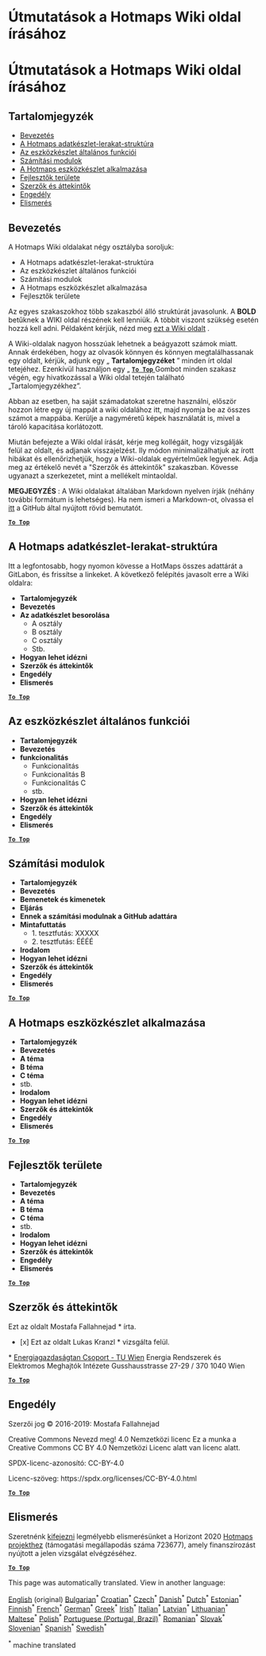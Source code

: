 <h1> <a class="anchor" id="guidelines-for-writing-a-hotmaps-wiki-page" href="#guidelines-for-writing-a-hotmaps-wiki-page"><i class="fa fa-link"></i></a> Útmutatások a Hotmaps Wiki oldal írásához </h1><h1> <a class="anchor" id="guidelines-for-writing-a-hotmaps-wiki-page" href="#guidelines-for-writing-a-hotmaps-wiki-page"><i class="fa fa-link"></i></a> Útmutatások a Hotmaps Wiki oldal írásához </h1><h2> <a class="anchor" id="table-of-contents" href="#table-of-contents"><i class="fa fa-link"></i></a> Tartalomjegyzék </h2><ul><li> <a href="#introduction">Bevezetés</a> </li><li> <a href="#hotmaps-data-set-repository-structure">A Hotmaps adatkészlet-lerakat-struktúra</a> </li><li> <a href="#general-functionalities-of-the-toolbox">Az eszközkészlet általános funkciói</a> </li><li> <a href="#calculation-modules">Számítási modulok</a> </li><li> <a href="#how-to-apply-the-hotmaps-toolbox">A Hotmaps eszközkészlet alkalmazása</a> </li><li> <a href="#developers-area">Fejlesztők területe</a> </li><li> <a href="#authors-and-reviewers">Szerzők és áttekintők</a> </li><li> <a href="#license">Engedély</a> </li><li> <a href="#acknowledgement">Elismerés</a> </li></ul><h2> <a class="anchor" id="introduction" href="#introduction"><i class="fa fa-link"></i></a> Bevezetés </h2><p> A Hotmaps Wiki oldalakat négy osztályba soroljuk: </p><ul><li> A Hotmaps adatkészlet-lerakat-struktúra </li><li> Az eszközkészlet általános funkciói </li><li> Számítási modulok </li><li> A Hotmaps eszközkészlet alkalmazása </li><li> Fejlesztők területe </li></ul><p> Az egyes szakaszokhoz több szakaszból álló struktúrát javasolunk. A <strong>BOLD</strong> betűknek a WIKI oldal részének kell lenniük. A többit viszont szükség esetén hozzá kell adni. Példaként kérjük, nézd meg <a href="https://github.com/HotMaps/hotmaps_wiki/wiki/CM-District-heating-potential-user-defined-thresholds">ezt a Wiki oldalt</a> . </p><p> A Wiki-oldalak nagyon hosszúak lehetnek a beágyazott számok miatt. Annak érdekében, hogy az olvasók könnyen és könnyen megtalálhassanak egy oldalt, kérjük, adjunk egy „ <strong>Tartalomjegyzéket</strong> ” minden írt oldal tetejéhez. Ezenkívül használjon egy „ <ins> <code><strong><a href="#table-of-contents">To Top</a></strong></code> </ins> Gombot minden szakasz végén, egy hivatkozással a Wiki oldal tetején található „Tartalomjegyzékhez”. </p><p> Abban az esetben, ha saját számadatokat szeretne használni, először hozzon létre egy új mappát a wiki oldalához itt, majd nyomja be az összes számot a mappába. Kerülje a nagyméretű képek használatát is, mivel a tároló kapacitása korlátozott. </p><p> Miután befejezte a Wiki oldal írását, kérje meg kollégáit, hogy vizsgálják felül az oldalt, és adjanak visszajelzést. Ily módon minimalizálhatjuk az írott hibákat és ellenőrizhetjük, hogy a Wiki-oldalak egyértelműek legyenek. Adja meg az értékelő nevét a &quot;Szerzők és áttekintők&quot; szakaszban. Kövesse ugyanazt a szerkezetet, mint a mellékelt mintaoldal. </p><p> <strong>MEGJEGYZÉS</strong> : A Wiki oldalakat általában Markdown nyelven írják (néhány további formátum is lehetséges). Ha nem ismeri a Markdown-ot, olvassa el <a href="https://guides.github.com/features/mastering-markdown/">itt</a> a GitHub által nyújtott rövid bemutatót. </p><p><ins> <code><strong><a href="#table-of-contents">To Top</a></strong></code> </ins> </p><h2> <a class="anchor" id="hotmaps-data-set-repository-structure" href="#hotmaps-data-set-repository-structure"><i class="fa fa-link"></i></a> A Hotmaps adatkészlet-lerakat-struktúra </h2><p> Itt a legfontosabb, hogy nyomon kövesse a HotMaps összes adattárát a GitLabon, és frissítse a linkeket. A következő felépítés javasolt erre a Wiki oldalra: </p><ul><li> <strong>Tartalomjegyzék</strong> </li><li> <strong>Bevezetés</strong> </li><li> <strong>Az adatkészlet besorolása</strong> <ul><li> A osztály </li><li> B osztály </li><li> C osztály </li><li> Stb. </li></ul></li><li> <strong>Hogyan lehet idézni</strong> </li><li> <strong>Szerzők és áttekintők</strong> </li><li> <strong>Engedély</strong> </li><li> <strong>Elismerés</strong> </li></ul><p><ins> <code><strong><a href="#table-of-contents">To Top</a></strong></code> </ins> </p><h2> <a class="anchor" id="general-functionalities-of-the-toolbox" href="#general-functionalities-of-the-toolbox"><i class="fa fa-link"></i></a> Az eszközkészlet általános funkciói </h2><ul><li> <strong>Tartalomjegyzék</strong> </li><li> <strong>Bevezetés</strong> </li><li> <strong>funkcionalitás</strong> <ul><li> Funkcionalitás </li><li> Funkcionalitás B </li><li> Funkcionalitás C </li><li> stb. </li></ul></li><li> <strong>Hogyan lehet idézni</strong> </li><li> <strong>Szerzők és áttekintők</strong> </li><li> <strong>Engedély</strong> </li><li> <strong>Elismerés</strong> </li></ul><p><ins> <code><strong><a href="#table-of-contents">To Top</a></strong></code> </ins> </p><h2> <a class="anchor" id="calculation-modules" href="#calculation-modules"><i class="fa fa-link"></i></a> Számítási modulok </h2><ul><li> <strong>Tartalomjegyzék</strong> </li><li> <strong>Bevezetés</strong> </li><li> <strong>Bemenetek és kimenetek</strong> </li><li> <strong>Eljárás</strong> </li><li> <strong>Ennek a számítási modulnak a GitHub adattára</strong> </li><li> <strong>Mintafuttatás</strong> <ul><li> 1. tesztfutás: XXXXX </li><li> 2. tesztfutás: ÉÉÉÉ </li></ul></li><li> <strong>Irodalom</strong> </li><li> <strong>Hogyan lehet idézni</strong> </li><li> <strong>Szerzők és áttekintők</strong> </li><li> <strong>Engedély</strong> </li><li> <strong>Elismerés</strong> </li></ul><p><ins> <code><strong><a href="#table-of-contents">To Top</a></strong></code> </ins> </p><h2> <a class="anchor" id="how-to-apply-the-hotmaps-toolbox" href="#how-to-apply-the-hotmaps-toolbox"><i class="fa fa-link"></i></a> A Hotmaps eszközkészlet alkalmazása </h2><ul><li> <strong>Tartalomjegyzék</strong> </li><li> <strong>Bevezetés</strong> </li><li> <strong>A téma</strong> </li><li> <strong>B téma</strong> </li><li> <strong>C téma</strong> </li><li> stb. </li><li> <strong>Irodalom</strong> </li><li> <strong>Hogyan lehet idézni</strong> </li><li> <strong>Szerzők és áttekintők</strong> </li><li> <strong>Engedély</strong> </li><li> <strong>Elismerés</strong> </li></ul><p><ins> <code><strong><a href="#table-of-contents">To Top</a></strong></code> </ins> </p><h2> <a class="anchor" id="developers-area" href="#developers-area"><i class="fa fa-link"></i></a> Fejlesztők területe </h2><ul><li> <strong>Tartalomjegyzék</strong> </li><li> <strong>Bevezetés</strong> </li><li> <strong>A téma</strong> </li><li> <strong>B téma</strong> </li><li> <strong>C téma</strong> </li><li> stb. </li><li> <strong>Irodalom</strong> </li><li> <strong>Hogyan lehet idézni</strong> </li><li> <strong>Szerzők és áttekintők</strong> </li><li> <strong>Engedély</strong> </li><li> <strong>Elismerés</strong> </li></ul><p><ins> <code><strong><a href="#table-of-contents">To Top</a></strong></code> </ins> </p><h2> <a class="anchor" id="authors-and-reviewers" href="#authors-and-reviewers"><i class="fa fa-link"></i></a> Szerzők és áttekintők </h2><p> Ezt az oldalt Mostafa Fallahnejad * írta. </p><ul><li> [x] Ezt az oldalt Lukas Kranzl * vizsgálta felül. </li></ul><p> * <a href="https://eeg.tuwien.ac.at/">Energiagazdaságtan Csoport - TU Wien</a> Energia Rendszerek és Elektromos Meghajtók Intézete Gusshausstrasse 27-29 / 370 1040 Wien </p><p><ins> <code><strong><a href="#table-of-contents">To Top</a></strong></code> </ins> </p><h2> <a class="anchor" id="license" href="#license"><i class="fa fa-link"></i></a> Engedély </h2><p> Szerzői jog © 2016-2019: Mostafa Fallahnejad </p><p> Creative Commons Nevezd meg! 4.0 Nemzetközi licenc Ez a munka a Creative Commons CC BY 4.0 Nemzetközi Licenc alatt van licenc alatt. </p><p> SPDX-licenc-azonosító: CC-BY-4.0 </p><p> Licenc-szöveg: https://spdx.org/licenses/CC-BY-4.0.html </p><p><ins> <code><strong><a href="#table-of-contents">To Top</a></strong></code> </ins> </p><h2> <a class="anchor" id="acknowledgement" href="#acknowledgement"><i class="fa fa-link"></i></a> Elismerés </h2><p> Szeretnénk <a href="https://www.hotmaps-project.eu">kifejezni</a> legmélyebb elismerésünket a Horizont 2020 <a href="https://www.hotmaps-project.eu">Hotmaps projekthez</a> (támogatási megállapodás száma 723677), amely finanszírozást nyújtott a jelen vizsgálat elvégzéséhez. </p><p><ins> <code><strong><a href="#table-of-contents">To Top</a></strong></code> </ins> </p>
<!--- THIS IS A SUPER UNIQUE IDENTIFIER -->

This page was automatically translated. View in another language:

[English](../en/Guidelines-for-writing-a-Hotmaps-Wiki-page) (original) [Bulgarian](../bg/Guidelines-for-writing-a-Hotmaps-Wiki-page)<sup>\*</sup> [Croatian](../hr/Guidelines-for-writing-a-Hotmaps-Wiki-page)<sup>\*</sup> [Czech](../cs/Guidelines-for-writing-a-Hotmaps-Wiki-page)<sup>\*</sup> [Danish](../da/Guidelines-for-writing-a-Hotmaps-Wiki-page)<sup>\*</sup> [Dutch](../nl/Guidelines-for-writing-a-Hotmaps-Wiki-page)<sup>\*</sup> [Estonian](../et/Guidelines-for-writing-a-Hotmaps-Wiki-page)<sup>\*</sup> [Finnish](../fi/Guidelines-for-writing-a-Hotmaps-Wiki-page)<sup>\*</sup> [French](../fr/Guidelines-for-writing-a-Hotmaps-Wiki-page)<sup>\*</sup> [German](../de/Guidelines-for-writing-a-Hotmaps-Wiki-page)<sup>\*</sup> [Greek](../el/Guidelines-for-writing-a-Hotmaps-Wiki-page)<sup>\*</sup>  [Irish](../ga/Guidelines-for-writing-a-Hotmaps-Wiki-page)<sup>\*</sup> [Italian](../it/Guidelines-for-writing-a-Hotmaps-Wiki-page)<sup>\*</sup> [Latvian](../lv/Guidelines-for-writing-a-Hotmaps-Wiki-page)<sup>\*</sup> [Lithuanian](../lt/Guidelines-for-writing-a-Hotmaps-Wiki-page)<sup>\*</sup> [Maltese](../mt/Guidelines-for-writing-a-Hotmaps-Wiki-page)<sup>\*</sup> [Polish](../pl/Guidelines-for-writing-a-Hotmaps-Wiki-page)<sup>\*</sup> [Portuguese (Portugal, Brazil)](../pt/Guidelines-for-writing-a-Hotmaps-Wiki-page)<sup>\*</sup> [Romanian](../ro/Guidelines-for-writing-a-Hotmaps-Wiki-page)<sup>\*</sup> [Slovak](../sk/Guidelines-for-writing-a-Hotmaps-Wiki-page)<sup>\*</sup> [Slovenian](../sl/Guidelines-for-writing-a-Hotmaps-Wiki-page)<sup>\*</sup> [Spanish](../es/Guidelines-for-writing-a-Hotmaps-Wiki-page)<sup>\*</sup> [Swedish](../sv/Guidelines-for-writing-a-Hotmaps-Wiki-page)<sup>\*</sup> 

<sup>\*</sup> machine translated
